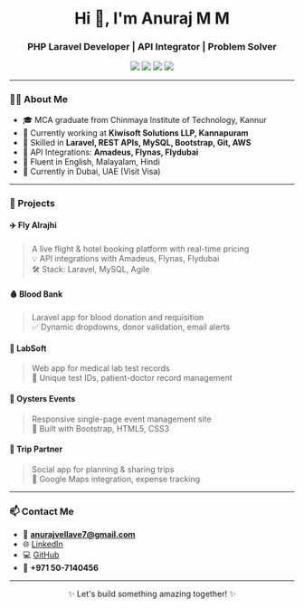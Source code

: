 <h1 align="center">Hi 👋, I'm Anuraj M M</h1>
<h3 align="center">PHP Laravel Developer | API Integrator | Problem Solver</h3>

<p align="center">
  <img src="https://img.shields.io/badge/Laravel-FF2D20?style=flat&logo=laravel&logoColor=white" />
  <img src="https://img.shields.io/badge/PHP-777BB4?style=flat&logo=php&logoColor=white" />
  <img src="https://img.shields.io/badge/MySQL-4479A1?style=flat&logo=mysql&logoColor=white" />
 
  <img src="https://img.shields.io/badge/AWS-232F3E?style=flat&logo=amazon-aws&logoColor=white" />
</p>

---

### 🧑‍💻 About Me

- 🎓 MCA graduate from Chinmaya Institute of Technology, Kannur  
- 💼 Currently working at **Kiwisoft Solutions LLP, Kannapuram**  
- 🔧 Skilled in **Laravel, REST APIs, MySQL, Bootstrap, Git, AWS**  
- 🔗 API Integrations: **Amadeus, Flynas, Flydubai**  
- 💬 Fluent in English, Malayalam, Hindi  
- 📍 Currently in Dubai, UAE (Visit Visa)

---

### 🚀 Projects

#### ✈️ Fly Alrajhi
> A live flight & hotel booking platform with real-time pricing  
> 💡 API integrations with Amadeus, Flynas, Flydubai  
> 🛠️ Stack: Laravel, MySQL, Agile

#### 🩸 Blood Bank
> Laravel app for blood donation and requisition  
> ✅ Dynamic dropdowns, donor validation, email alerts

#### 🧪 LabSoft
> Web app for medical lab test records  
> 🎯 Unique test IDs, patient-doctor record management

#### 🎉 Oysters Events
> Responsive single-page event management site  
> 📱 Built with Bootstrap, HTML5, CSS3

#### 🧭 Trip Partner
> Social app for planning & sharing trips  
> 📍 Google Maps integration, expense tracking

---

### 📫 Contact Me

- 📧 **anurajvellave7@gmail.com**
- 🌐 [LinkedIn](https://www.linkedin.com/in/anurajvlv07/)
- 💻 [GitHub](https://github.com/anurajvlv70)
- 📱 **+971 50-7140456**

---

<p align="center">✨ Let's build something amazing together! ✨</p>
